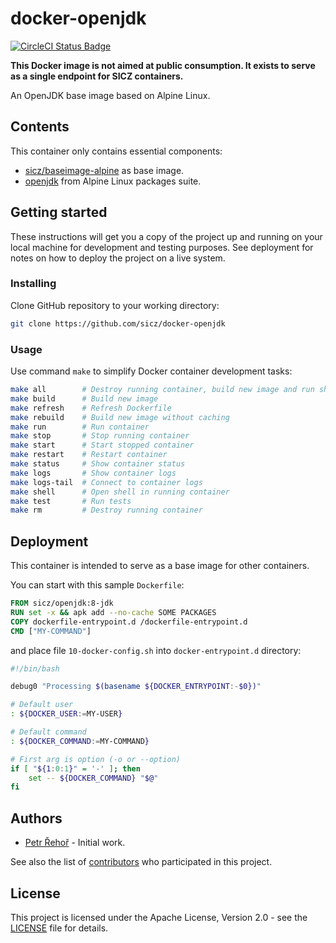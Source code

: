 # docker-openjdk

[![CircleCI Status Badge](https://circleci.com/gh/sicz/docker-openjdk.svg?style=shield&circle-token=380685aec539c72da52d89c935c90fe313c85d3e)](https://circleci.com/gh/sicz/docker-openjdk)

**This Docker image is not aimed at public consumption.
It exists to serve as a single endpoint for SICZ containers.**

An OpenJDK base image based on Alpine Linux.

## Contents

This container only contains essential components:
- [sicz/baseimage-alpine](https://github.com/sicz/docker-baseimage-alpine) as base image.
- [openjdk](http://openjdk.java.net) from Alpine Linux packages suite.

## Getting started

These instructions will get you a copy of the project up and running on your
local machine for development and testing purposes. See deployment for notes
on how to deploy the project on a live system.

### Installing

Clone GitHub repository to your working directory:
```bash
git clone https://github.com/sicz/docker-openjdk
```

### Usage

Use command `make` to simplify Docker container development tasks:
```bash
make all        # Destroy running container, build new image and run shell in container
make build      # Build new image
make refresh    # Refresh Dockerfile
make rebuild    # Build new image without caching
make run        # Run container
make stop       # Stop running container
make start      # Start stopped container
make restart    # Restart container
make status     # Show container status
make logs       # Show container logs
make logs-tail  # Connect to container logs
make shell      # Open shell in running container
make test       # Run tests
make rm         # Destroy running container
```

## Deployment

This container is intended to serve as a base image for other containers.

You can start with this sample `Dockerfile`:
```Dockerfile
FROM sicz/openjdk:8-jdk
RUN set -x && apk add --no-cache SOME PACKAGES
COPY dockerfile-entrypoint.d /dockerfile-entrypoint.d
CMD ["MY-COMMAND"]
```

and place file `10-docker-config.sh` into `docker-entrypoint.d` directory:
```bash
#!/bin/bash

debug0 "Processing $(basename ${DOCKER_ENTRYPOINT:-$0})"

# Default user
: ${DOCKER_USER:=MY-USER}

# Default command
: ${DOCKER_COMMAND:=MY-COMMAND}

# First arg is option (-o or --option)
if [ "${1:0:1}" = '-' ]; then
	set -- ${DOCKER_COMMAND} "$@"
fi
```

## Authors

* [Petr Řehoř](https://github.com/prehor) - Initial work.

See also the list of [contributors](https://github.com/sicz/docker-baseimage-alpine/contributors)
who participated in this project.

## License

This project is licensed under the Apache License, Version 2.0 - see the
[LICENSE](LICENSE) file for details.

